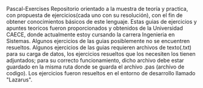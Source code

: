 Pascal-Exercises
Repositorio orientado a la muestra de teoría y practica, con propuesta de ejercicios(cada uno con su resolución), con el fin de obtener conocimientos básicos de este lenguaje.
Estas guias de ejercicios y apuntes teoricos fueron proporcionados y obtenidos de la Universidad CAECE, donde actualmente estoy cursando la carrera Ingenieria en Sistemas.
Algunos ejercicios de las guias posiblemente no se encuentren resueltos.
Algunos ejercicios de las guias requieren archivos de texto(.txt) para su carga de datos, los ejercicios resueltos que los necesiten los tienen adjuntados; para su correcto funcionamiento, dicho archivo debe estar guardado en la misma ruta donde se guarda el archivo .pas (archivo de codigo).
Los ejercicios fueron resueltos en el entorno de desarrollo llamado "Lazarus".
